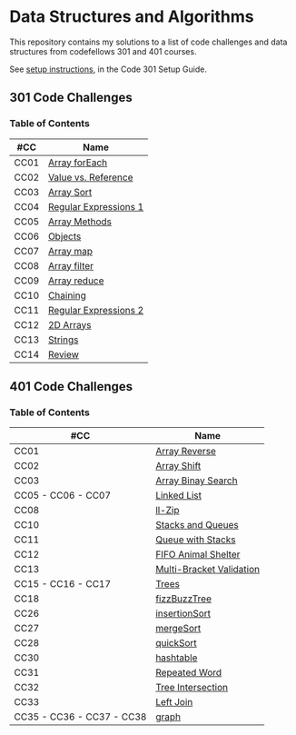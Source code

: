 # Data Structures and Algorithms

This repository contains my solutions to a list of code challenges and data structures from codefellows 301 and 401 courses.

See [setup instructions](https://codefellows.github.io/setup-guide/code-301/3-code-challenges), in the Code 301 Setup Guide.

## 301 Code Challenges

### **Table of Contents**
| #CC | Name |
| --- | ---- |
| CC01 | [Array forEach](https://github.com/afnandamra/data-structures-and-algorithms/tree/master/code-challenges/301/CC1:%20forEach) |
| CC02 | [Value vs. Reference](https://github.com/afnandamra/data-structures-and-algorithms/tree/master/code-challenges/301/CC2:%20value%20vs%20reference) |
| CC03 | [Array Sort](https://github.com/afnandamra/data-structures-and-algorithms/tree/master/code-challenges/301/CC3:%20sort) |
| CC04 | [Regular Expressions 1](https://github.com/afnandamra/data-structures-and-algorithms/tree/master/code-challenges/301/CC4:%20Regular%20expressions) |
| CC05 | [Array Methods](https://github.com/afnandamra/data-structures-and-algorithms/tree/master/code-challenges/301/CC5:%20Array%20methods) |
| CC06 | [Objects](https://github.com/afnandamra/data-structures-and-algorithms/tree/master/code-challenges/301/CC6:%20Objects) |
| CC07 | [Array map](https://github.com/afnandamra/data-structures-and-algorithms/tree/master/code-challenges/301/CC7:%20map) |
| CC08 | [Array filter](https://github.com/afnandamra/data-structures-and-algorithms/tree/master/code-challenges/301/CC8:%20Filter) |
| CC09 | [Array reduce](https://github.com/afnandamra/data-structures-and-algorithms/tree/master/code-challenges/301/CC9:%20Reduce) |
| CC10 | [Chaining](https://github.com/afnandamra/data-structures-and-algorithms/tree/master/code-challenges/301/CC10:%20Chaining) |
| CC11 | [Regular Expressions 2](https://github.com/afnandamra/data-structures-and-algorithms/tree/master/code-challenges/301/CC11:%20Regular%20expressions%202) |
| CC12 | [2D Arrays](https://github.com/afnandamra/data-structures-and-algorithms/tree/master/code-challenges/301/CC12:%202D%20Arrays) |
| CC13 | [Strings](https://github.com/afnandamra/data-structures-and-algorithms/tree/master/code-challenges/301/CC13:%20strings) |
| CC14 | [Review](https://github.com/afnandamra/data-structures-and-algorithms/tree/master/code-challenges/301/CC14:%20review) |

## 401 Code Challenges

### **Table of Contents**
| #CC | Name |
| --- | ---- |
| CC01 | [Array Reverse](https://github.com/afnandamra/data-structures-and-algorithms/tree/master/javascript/code-challenges/CC01:%20arrayReverse) |
| CC02 | [Array Shift](https://github.com/afnandamra/data-structures-and-algorithms/tree/master/javascript/code-challenges/CC02:%20arrayShift) |
| CC03 | [Array Binay Search](https://github.com/afnandamra/data-structures-and-algorithms/tree/master/javascript/code-challenges/CC03:%20arrayBinarySearch) |
| CC05 - CC06 - CC07 | [Linked List](https://github.com/afnandamra/data-structures-and-algorithms/tree/master/javascript/data-structure/linked-list) |
| CC08 | [ll-Zip](https://github.com/afnandamra/data-structures-and-algorithms/tree/master/javascript/code-challenges/CC08:%20llZip) |
| CC10 | [Stacks and Queues](https://github.com/afnandamra/data-structures-and-algorithms/tree/master/javascript/data-structure/stacksAndQueues) |
| CC11 | [Queue with Stacks](https://github.com/afnandamra/data-structures-and-algorithms/tree/master/javascript/code-challenges/CC11:%20queueWithStacks) |
| CC12 | [FIFO Animal Shelter](https://github.com/afnandamra/data-structures-and-algorithms/tree/master/javascript/code-challenges/CC12:%20fifoAnimalShelter) |
| CC13 | [Multi-Bracket Validation](https://github.com/afnandamra/data-structures-and-algorithms/tree/master/javascript/code-challenges/CC13:%20multiBracketValidation) |
| CC15 - CC16 - CC17 | [Trees](https://github.com/afnandamra/data-structures-and-algorithms/tree/master/javascript/data-structure/tree) |
| CC18 | [fizzBuzzTree](https://github.com/afnandamra/data-structures-and-algorithms/tree/master/javascript/code-challenges/CC18:%20fizzBuzzTree) |
| CC26 | [insertionSort](https://github.com/afnandamra/data-structures-and-algorithms/tree/master/javascript/code-challenges/CC26:%20insertionSort) |
| CC27 | [mergeSort](https://github.com/afnandamra/data-structures-and-algorithms/tree/master/javascript/code-challenges/CC27:%20mergeSort) |
| CC28 | [quickSort](https://github.com/afnandamra/data-structures-and-algorithms/tree/master/javascript/code-challenges/CC28:%20quickSort) |
| CC30 | [hashtable](https://github.com/afnandamra/data-structures-and-algorithms/tree/master/javascript/data-structure/hashtable) |
| CC31 | [Repeated Word](https://github.com/afnandamra/data-structures-and-algorithms/tree/master/javascript/code-challenges/CC31:%20repeatedWord) |
| CC32 | [Tree Intersection](https://github.com/afnandamra/data-structures-and-algorithms/tree/master/javascript/code-challenges/CC32:%20treeIntersection) |
| CC33 | [Left Join](https://github.com/afnandamra/data-structures-and-algorithms/tree/master/javascript/code-challenges/CC33:%20leftJoin) |
| CC35 - CC36 - CC37 - CC38 | [graph](https://github.com/afnandamra/data-structures-and-algorithms/tree/master/javascript/data-structure/graph) |
